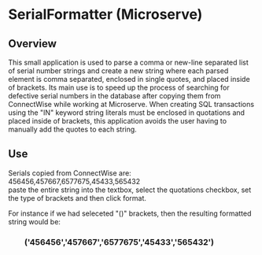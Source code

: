 ﻿# SerialFormatter (Microserve)

## Overview

This small application is used to parse a comma or new-line separated list of serial number strings and create a new string where each parsed element is comma separated, enclosed in single quotes, and placed inside of brackets. Its main use is to speed up the process of searching for defective serial numbers in the database after copying them from ConnectWise while working at Microserve. When creating SQL transactions using the "IN" keyword string literals must be enclosed in quotations and placed inside of brackets, this application avoids the user having to manually add the quotes to each string.

## Use

Serials copied from ConnectWise are: 456456,457667,6577675,45433,565432 \
paste the entire string into the textbox, select the quotations checkbox, set the type of brackets and then click format.

For instance if we had seleceted "()" brackets, then the resulting formatted string would be:
### &ensp;&ensp;&ensp;&ensp;('456456','457667','6577675','45433','565432')
